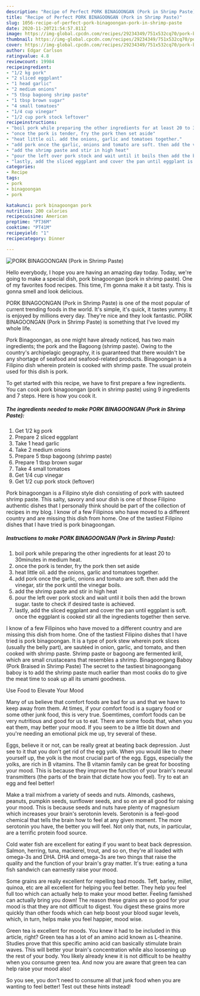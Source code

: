 ```yaml
---
description: "Recipe of Perfect PORK BINAGOONGAN (Pork in Shrimp Paste)"
title: "Recipe of Perfect PORK BINAGOONGAN (Pork in Shrimp Paste)"
slug: 1056-recipe-of-perfect-pork-binagoongan-pork-in-shrimp-paste
date: 2020-11-20T21:54:57.811Z
image: https://img-global.cpcdn.com/recipes/29234349/751x532cq70/pork-binagoongan-pork-in-shrimp-paste-recipe-main-photo.jpg
thumbnail: https://img-global.cpcdn.com/recipes/29234349/751x532cq70/pork-binagoongan-pork-in-shrimp-paste-recipe-main-photo.jpg
cover: https://img-global.cpcdn.com/recipes/29234349/751x532cq70/pork-binagoongan-pork-in-shrimp-paste-recipe-main-photo.jpg
author: Edgar Carlson
ratingvalue: 4.8
reviewcount: 19984
recipeingredient:
- "1/2 kg pork"
- "2 sliced eggplant"
- "1 head garlic"
- "2 medium onions"
- "5 tbsp bagoong shrimp paste"
- "1 tbsp brown sugar"
- "4 small tomatoes"
- "1/4 cup vinegar"
- "1/2 cup pork stock leftover"
recipeinstructions:
- "boil pork while preparing the other ingredients for at least 20 to 30minutes in medium heat."
- "once the pork is tender, fry the pork then set aside"
- "heat little oil. add the onions, garlic and tomatoes together."
- "add pork once the garlic, onions and tomato are soft. then add the vinegar, stir the pork until the vinegar boils."
- "add the shrimp paste and stir in high heat"
- "pour the left over pork stock and wait until it boils then add the brown sugar. taste to check if desired taste is achieved."
- "lastly, add the sliced eggplant and cover the pan until eggplant is soft. once the eggplant is cooked stir all the ingredients together then serve."
categories:
- Recipe
tags:
- pork
- binagoongan
- pork

katakunci: pork binagoongan pork 
nutrition: 200 calories
recipecuisine: American
preptime: "PT36M"
cooktime: "PT41M"
recipeyield: "1"
recipecategory: Dinner

---
```



![PORK BINAGOONGAN (Pork in Shrimp Paste)](https://img-global.cpcdn.com/recipes/29234349/751x532cq70/pork-binagoongan-pork-in-shrimp-paste-recipe-main-photo.jpg)

Hello everybody, I hope you are having an amazing day today. Today, we're going to make a special dish, pork binagoongan (pork in shrimp paste). One of my favorites food recipes. This time, I'm gonna make it a bit tasty. This is gonna smell and look delicious.

PORK BINAGOONGAN (Pork in Shrimp Paste) is one of the most popular of current trending foods in the world. It's simple, it's quick, it tastes yummy. It is enjoyed by millions every day. They're nice and they look fantastic. PORK BINAGOONGAN (Pork in Shrimp Paste) is something that I've loved my whole life.

Pork Binagoongan, as one might have already noticed, has two main ingredients; the pork and the Bagoong (shrimp paste). Owing to the country&#39;s archipelagic geography, it is guaranteed that there wouldn&#39;t be any shortage of seafood and seafood-related products. Binagoongan is a Filipino dish wherein protein is cooked with shrimp paste. The usual protein used for this dish is pork.


To get started with this recipe, we have to first prepare a few ingredients. You can cook pork binagoongan (pork in shrimp paste) using 9 ingredients and 7 steps. Here is how you cook it.

<!--inarticleads1-->

##### The ingredients needed to make PORK BINAGOONGAN (Pork in Shrimp Paste):

1. Get 1/2 kg pork
1. Prepare 2 sliced eggplant
1. Take 1 head garlic
1. Take 2 medium onions
1. Prepare 5 tbsp bagoong (shrimp paste)
1. Prepare 1 tbsp brown sugar
1. Take 4 small tomatoes
1. Get 1/4 cup vinegar
1. Get 1/2 cup pork stock (leftover)


Pork binagoongan is a Filipino style dish consisting of pork with sauteed shrimp paste. This salty, savory and sour dish is one of those Filipino authentic dishes that I personally think should be part of the collection of recipes in my blog. I know of a few Filipinos who have moved to a different country and are missing this dish from home. One of the tastiest Filipino dishes that I have tried is pork binagoongan. 

<!--inarticleads2-->

##### Instructions to make PORK BINAGOONGAN (Pork in Shrimp Paste):

1. boil pork while preparing the other ingredients for at least 20 to 30minutes in medium heat.
1. once the pork is tender, fry the pork then set aside
1. heat little oil. add the onions, garlic and tomatoes together.
1. add pork once the garlic, onions and tomato are soft. then add the vinegar, stir the pork until the vinegar boils.
1. add the shrimp paste and stir in high heat
1. pour the left over pork stock and wait until it boils then add the brown sugar. taste to check if desired taste is achieved.
1. lastly, add the sliced eggplant and cover the pan until eggplant is soft. once the eggplant is cooked stir all the ingredients together then serve.


I know of a few Filipinos who have moved to a different country and are missing this dish from home. One of the tastiest Filipino dishes that I have tried is pork binagoongan. It is a type of pork stew wherein pork slices (usually the belly part), are sautéed in onion, garlic, and tomato, and then cooked with shrimp paste. Shrimp paste or bagoong are fermented krill, which are small crustaceans that resembles a shrimp. Binagoongang Baboy (Pork Braised in Shrimp Paste) The secret to the tastiest binagoongang baboy is to add the shrimp paste much earlier than most cooks do to give the meat time to soak up all its umami goodness. 

Use Food to Elevate Your Mood


Many of us believe that comfort foods are bad for us and that we have to keep away from them. At times, if your comfort food is a sugary food or some other junk food, this is very true. Soemtimes, comfort foods can be very nutritious and good for us to eat. There are some foods that, when you eat them, may better your mood. If you seem to be a little bit down and you're needing an emotional pick me up, try several of these.

Eggs, believe it or not, can be really great at beating back depression. Just see to it that you don't get rid of the egg yolk. When you would like to cheer yourself up, the yolk is the most crucial part of the egg. Eggs, especially the yolks, are rich in B vitamins. The B vitamin family can be great for boosting your mood. This is because they improve the function of your brain's neural transmitters (the parts of the brain that dictate how you feel). Try to eat an egg and feel better!

Make a trail mixfrom a variety of seeds and nuts. Almonds, cashews, peanuts, pumpkin seeds, sunflower seeds, and so on are all good for raising your mood. This is because seeds and nuts have plenty of magnesium which increases your brain's serotonin levels. Serotonin is a feel-good chemical that tells the brain how to feel at any given moment. The more serotonin you have, the better you will feel. Not only that, nuts, in particular, are a terrific protein food source.

Cold water fish are excellent for eating if you want to beat back depression. Salmon, herring, tuna, mackerel, trout, and so on, they're all loaded with omega-3s and DHA. DHA and omega-3s are two things that raise the quality and the function of your brain's gray matter. It's true: eating a tuna fish sandwich can earnestly raise your mood. 

Some grains are really excellent for repelling bad moods. Teff, barley, millet, quinoa, etc are all excellent for helping you feel better. They help you feel full too which can actually help to make your mood better. Feeling famished can actually bring you down! The reason these grains are so good for your mood is that they are not difficult to digest. You digest these grains more quickly than other foods which can help boost your blood sugar levels, which, in turn, helps make you feel happier, mood wise.

Green tea is excellent for moods. You knew it had to be included in this article, right? Green tea has a lot of an amino acid known as L-theanine. Studies prove that this specific amino acid can basically stimulate brain waves. This will better your brain's concentration while also loosening up the rest of your body. You likely already knew it is not difficult to be healthy when you consume green tea. And now you are aware that green tea can help raise your mood also!

So you see, you don't need to consume all that junk food when you are wanting to feel better! Test out  these hints  instead!

